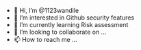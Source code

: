 - 👋 Hi, I’m @1123wandile
- 👀 I’m interested in Github security features 
- 🌱 I’m currently learning  Risk assessment 
- 💞️ I’m looking to collaborate on ...
- 📫 How to reach me ...

<!---
1123wandile/1123wandile is a ✨ special ✨ repository because its `README.md` (this file) appears on your GitHub profile.
You can click the Preview link to take a look at your changes.
--->
